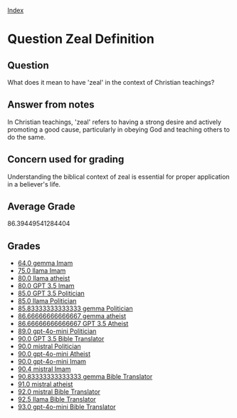 
[Index](../../index.md)
# Question Zeal Definition
## Question
What does it mean to have 'zeal' in the context of Christian teachings?

## Answer from notes
In Christian teachings, 'zeal' refers to having a strong desire and actively promoting a good cause, particularly in obeying God and teaching others to do the same.

## Concern used for grading
Understanding the biblical context of zeal is essential for proper application in a believer's life.

## Average Grade
86.39449541284404

## Grades
 * [64.0 gemma Imam](../answers/gemma_Imam/Zeal_Definition.md)
 * [75.0 llama Imam](../answers/llama_Imam/Zeal_Definition.md)
 * [80.0 llama atheist](../answers/llama_atheist/Zeal_Definition.md)
 * [80.0 GPT 3.5 Imam](../answers/GPT_3.5_Imam/Zeal_Definition.md)
 * [85.0 GPT 3.5 Politician](../answers/GPT_3.5_Politician/Zeal_Definition.md)
 * [85.0 llama Politician](../answers/llama_Politician/Zeal_Definition.md)
 * [85.83333333333333 gemma Politician](../answers/gemma_Politician/Zeal_Definition.md)
 * [86.66666666666667 gemma atheist](../answers/gemma_atheist/Zeal_Definition.md)
 * [86.66666666666667 GPT 3.5 Atheist](../answers/GPT_3.5_Atheist/Zeal_Definition.md)
 * [89.0 gpt-4o-mini Politician](../answers/gpt-4o-mini_Politician/Zeal_Definition.md)
 * [90.0 GPT 3.5 Bible Translator](../answers/GPT_3.5_Bible_Translator/Zeal_Definition.md)
 * [90.0 mistral Politician](../answers/mistral_Politician/Zeal_Definition.md)
 * [90.0 gpt-4o-mini Atheist](../answers/gpt-4o-mini_Atheist/Zeal_Definition.md)
 * [90.0 gpt-4o-mini Imam](../answers/gpt-4o-mini_Imam/Zeal_Definition.md)
 * [90.4 mistral Imam](../answers/mistral_Imam/Zeal_Definition.md)
 * [90.83333333333333 gemma Bible Translator](../answers/gemma_Bible_Translator/Zeal_Definition.md)
 * [91.0 mistral atheist](../answers/mistral_atheist/Zeal_Definition.md)
 * [92.0 mistral Bible Translator](../answers/mistral_Bible_Translator/Zeal_Definition.md)
 * [92.5 llama Bible Translator](../answers/llama_Bible_Translator/Zeal_Definition.md)
 * [93.0 gpt-4o-mini Bible Translator](../answers/gpt-4o-mini_Bible_Translator/Zeal_Definition.md)
